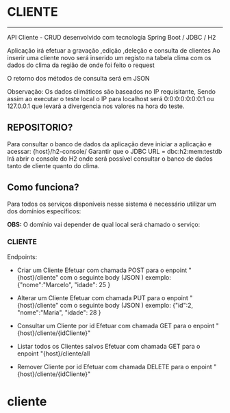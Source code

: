 # CLIENTE
___

API Cliente - CRUD desenvolvido com tecnologia Spring Boot / JDBC / H2 

Aplicação irá efetuar a gravação ,edição ,deleção e consulta de clientes
Ao inserir uma cliente novo será inserido um registo na tabela clima com os dados do clima 
da região de onde foi feito o request

O retorno dos métodos de consulta será em JSON

Observação: Os dados climáticos são baseados no IP requisitante, Sendo assim ao executar o teste local 
o IP para localhost será 0:0:0:0:0:0:0:1 ou 127.0.0.1  que levará a divergencia nos valores na hora do teste.

## REPOSITORIO?
Para consultar o banco de dados da aplicação deve iniciar a aplicação e acessar:
{host}/h2-console/
Garantir que o JDBC URL  = dbc:h2:mem:testdb
Irá abrir o console do H2 onde será possível consultar o banco de dados tanto de cliente 
quanto do clima.
 

## Como funciona?
Para todos os serviços disponíveis nesse sistema é necessário utilizar um dos domínios específicos:


**OBS:** O domínio vai depender de qual local será chamado o serviço:


### CLIENTE

Endpoints: 
- Criar um Cliente 
	Efetuar com chamada POST para o enpoint "{host}/cliente"
	com o seguinte body (JSON ) exemplo:
	{"nome":"Marcelo", "idade": 25 }

- Alterar um Cliente
	Efetuar com chamada PUT para o enpoint "{host}/cliente"
	com o seguinte body (JSON ) exemplo: 
	{"id":2, "nome":"Maria", "idade": 28 }

- Consultar um Cliente por id 
	Efetuar com chamada GET para o enpoint "{host}/cliente/{idCliente}"

- Listar todos os Clientes salvos 
	Efetuar com chamada GET para o enpoint "{host}/cliente/all

- Remover Cliente por id
	Efetuar com chamada DELETE para o enpoint "{host}/cliente/{idCliente}"

# cliente
